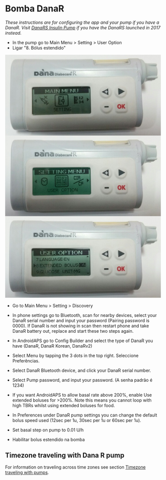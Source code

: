 # Bomba DanaR

*These instructions are for configuring the app and your pump if you have a DanaR. Visit [DanaRS Insulin Pump](./DanaRS-Insulin-Pump) if you have the DanaRS launched in 2017 instead.*

* In the pump go to Main Menu > Setting > User Option
* Ligar "8. Bólus estendido"

![Bomba DanaR](../images/danar1.png)

* Go to Main Menu > Setting > Discovery
* In phone settings go to Bluetooth, scan for nearby devices, select your DanaR serial number and input your password (Pairing password is 0000). If DanaR is not showing in scan then restart phone and take DanaR battery out, replace and start these two steps again.

* In AndroidAPS go to Config Builder and select the type of DanaR you have (DanaR, DanaR Korean, DanaRv2)

* Select Menu by tapping the 3 dots in the top right. Seleccione Preferências.
* Select DanaR Bluetooth device, and click your DanaR serial number.
* Select Pump password, and input your password. (A senha padrão é 1234)
* If you want AndroidAPS to allow basal rate above 200%, enable Use extended boluses for >200%. Note this means you cannot loop with high TBRs whilst using extended boluses for food.
* In Preferences under DanaR pump settings you can change the default bolus speed used (12sec per 1u, 30sec per 1u or 60sec per 1u).
* Set basal step on pump to 0.01 U/h
* Habilitar bolus estendido na bomba

## Timezone traveling with Dana R pump

For information on traveling across time zones see section [Timezone traveling with pumps](../Usage/Timezone-traveling#danarv2-danars).